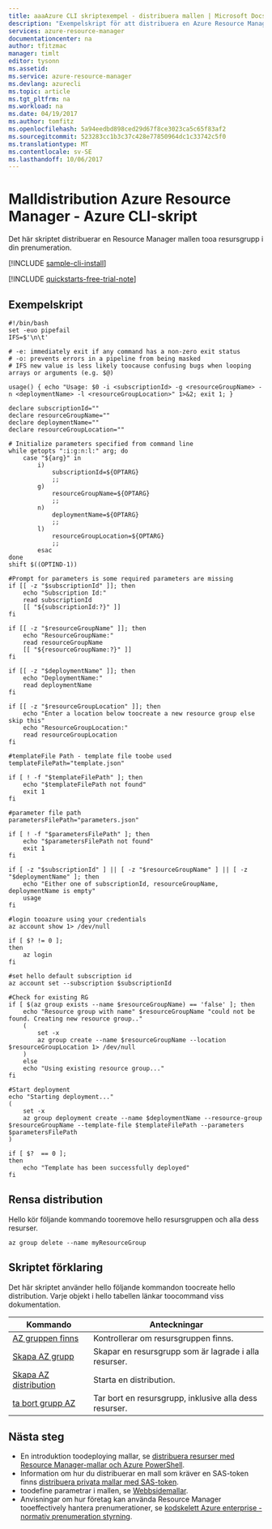 ```yaml
---
title: aaaAzure CLI skriptexempel - distribuera mallen | Microsoft Docs
description: "Exempelskript för att distribuera en Azure Resource Manager-mall."
services: azure-resource-manager
documentationcenter: na
author: tfitzmac
manager: timlt
editor: tysonn
ms.assetid: 
ms.service: azure-resource-manager
ms.devlang: azurecli
ms.topic: article
ms.tgt_pltfrm: na
ms.workload: na
ms.date: 04/19/2017
ms.author: tomfitz
ms.openlocfilehash: 5a94eedbd898ced29d67f8ce3023ca5c65f83af2
ms.sourcegitcommit: 523283cc1b3c37c428e77850964dc1c33742c5f0
ms.translationtype: MT
ms.contentlocale: sv-SE
ms.lasthandoff: 10/06/2017
---
```

# <a name="azure-resource-manager-template-deployment---azure-cli-script"></a>Malldistribution Azure Resource Manager - Azure CLI-skript

Det här skriptet distribuerar en Resource Manager mallen tooa resursgrupp i din prenumeration.

[!INCLUDE [sample-cli-install](../../includes/sample-cli-install.md)]

[!INCLUDE [quickstarts-free-trial-note](../../includes/quickstarts-free-trial-note.md)]

## <a name="sample-script"></a>Exempelskript

```azurecli
#!/bin/bash
set -euo pipefail
IFS=$'\n\t'

# -e: immediately exit if any command has a non-zero exit status
# -o: prevents errors in a pipeline from being masked
# IFS new value is less likely toocause confusing bugs when looping arrays or arguments (e.g. $@)

usage() { echo "Usage: $0 -i <subscriptionId> -g <resourceGroupName> -n <deploymentName> -l <resourceGroupLocation>" 1>&2; exit 1; }

declare subscriptionId=""
declare resourceGroupName=""
declare deploymentName=""
declare resourceGroupLocation=""

# Initialize parameters specified from command line
while getopts ":i:g:n:l:" arg; do
    case "${arg}" in
        i)
            subscriptionId=${OPTARG}
            ;;
        g)
            resourceGroupName=${OPTARG}
            ;;
        n)
            deploymentName=${OPTARG}
            ;;
        l)
            resourceGroupLocation=${OPTARG}
            ;;
        esac
done
shift $((OPTIND-1))

#Prompt for parameters is some required parameters are missing
if [[ -z "$subscriptionId" ]]; then
    echo "Subscription Id:"
    read subscriptionId
    [[ "${subscriptionId:?}" ]]
fi

if [[ -z "$resourceGroupName" ]]; then
    echo "ResourceGroupName:"
    read resourceGroupName
    [[ "${resourceGroupName:?}" ]]
fi

if [[ -z "$deploymentName" ]]; then
    echo "DeploymentName:"
    read deploymentName
fi

if [[ -z "$resourceGroupLocation" ]]; then
    echo "Enter a location below toocreate a new resource group else skip this"
    echo "ResourceGroupLocation:"
    read resourceGroupLocation
fi

#templateFile Path - template file toobe used
templateFilePath="template.json"

if [ ! -f "$templateFilePath" ]; then
    echo "$templateFilePath not found"
    exit 1
fi

#parameter file path
parametersFilePath="parameters.json"

if [ ! -f "$parametersFilePath" ]; then
    echo "$parametersFilePath not found"
    exit 1
fi

if [ -z "$subscriptionId" ] || [ -z "$resourceGroupName" ] || [ -z "$deploymentName" ]; then
    echo "Either one of subscriptionId, resourceGroupName, deploymentName is empty"
    usage
fi

#login tooazure using your credentials
az account show 1> /dev/null

if [ $? != 0 ];
then
    az login
fi

#set hello default subscription id
az account set --subscription $subscriptionId

#Check for existing RG
if [ $(az group exists --name $resourceGroupName) == 'false' ]; then
    echo "Resource group with name" $resourceGroupName "could not be found. Creating new resource group.."
    (
        set -x
        az group create --name $resourceGroupName --location $resourceGroupLocation 1> /dev/null
    )
    else
    echo "Using existing resource group..."
fi

#Start deployment
echo "Starting deployment..."
(
    set -x
    az group deployment create --name $deploymentName --resource-group $resourceGroupName --template-file $templateFilePath --parameters $parametersFilePath
)

if [ $?  == 0 ];
then
    echo "Template has been successfully deployed"
fi
```

## <a name="clean-up-deployment"></a>Rensa distribution 

Hello kör följande kommando tooremove hello resursgruppen och alla dess resurser.

```azurecli
az group delete --name myResourceGroup
```

## <a name="script-explanation"></a>Skriptet förklaring

Det här skriptet använder hello följande kommandon toocreate hello distribution. Varje objekt i hello tabellen länkar toocommand viss dokumentation.

| Kommando | Anteckningar |
|---|---|
| [AZ gruppen finns](/cli/azure/group#exists) | Kontrollerar om resursgruppen finns. |
| [Skapa AZ grupp](/cli/azure/group#create) | Skapar en resursgrupp som är lagrade i alla resurser. |
| [Skapa AZ distribution](/cli/azure/group/deployment#create) | Starta en distribution.  |
| [ta bort grupp AZ](/cli/azure/group#delete) | Tar bort en resursgrupp, inklusive alla dess resurser. |



## <a name="next-steps"></a>Nästa steg
* En introduktion toodeploying mallar, se [distribuera resurser med Resource Manager-mallar och Azure PowerShell](resource-group-template-deploy-cli.md).
* Information om hur du distribuerar en mall som kräver en SAS-token finns [distribuera privata mallar med SAS-token](resource-manager-cli-sas-token.md).
* toodefine parametrar i mallen, se [Webbsidemallar](resource-group-authoring-templates.md#parameters).
* Anvisningar om hur företag kan använda Resource Manager tooeffectively hantera prenumerationer, se [kodskelett Azure enterprise - normativ prenumeration styrning](resource-manager-subscription-governance.md).

